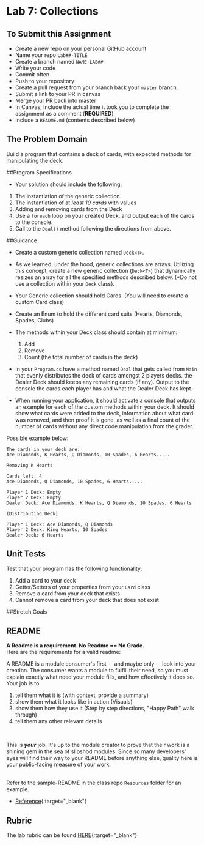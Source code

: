 Lab 7: Collections
=====================================

## To Submit this Assignment
- Create a new repo on your personal GitHub account
- Name your repo `Lab##-TITLE`
- Create a branch named `NAME-LAB##`
- Write your code
- Commit often
- Push to your repository
- Create a pull request from your branch back your `master` branch.
- Submit a link to your PR in canvas
- Merge your PR back into master
- In Canvas, Include the actual time it took you to complete the assignment as a comment (**REQUIRED**)
- Include a `README.md` (contents described below)


## The Problem Domain
Build a program that contains a deck of cards, with expected methods for manipulating the deck.


##Program Specifications
- Your solution should include the following:
1. The instantiation of the generic collection. 
2. The instantiation of at *least 10 cards* with values
3. Adding and removing cards from the Deck<T>
4. Use a `foreach` loop on your created Deck, and output each of the cards to the console. 
5. Call to the `Deal()` method following the directions from above. 


##Guidance
- Create a custom generic collection named `Deck<T>`.
- As we learned, under the hood, generic collections are arrays. Utilizing this concept, create a new generic collection (`Deck<T>`) that dynamically resizes an array for all the specified methods described below. (*Do not use a collection within your `Deck` class).
- Your Generic collection should hold Cards. (You will need to create a custom Card class)
- Create an Enum to hold the different card suits (Hearts, Diamonds, Spades, Clubs)
- The methods within your Deck<T> class should contain at minimum:
	1. Add
	2. Remove
	3. Count (the total number of cards in the deck)

- In your `Program.cs` have a method named `Deal` that gets called from `Main` that evenly distributes the deck of cards amongst 2 players decks. the Dealer Deck should keeps any remaining cards (if any). Output to the console the cards each player has and what the Dealer Deck has kept.

- When running your application, it should activate a console that outputs an example for each of the custom methods within your deck. It should show what cards were added to the deck, information about what card was removed, and then proof it is gone, as well as a final count of the number of cards without any direct code manipulation from the grader. 


Possible example below:

```
The cards in your deck are:
Ace Diamonds, K Hearts, Q Diamonds, 10 Spades, 6 Hearts.....

Removing K Hearts

Cards left: 4 
Ace Diamonds, Q Diamonds, 10 Spades, 6 Hearts.....
```

```
Player 1 Deck: Empty
Player 2 Deck: Empty
Dealer Deck: Ace Diamonds, K Hearts, Q Diamonds, 10 Spades, 6 Hearts

(Distributing Deck)

Player 1 Deck: Ace Diamonds, Q Diamonds
Player 2 Deck: King Hearts, 10 Spades
Dealer Deck: 6 Hearts

```



## Unit Tests
Test that your program has the following functionality:
1. Add a card to your deck
2. Getter/Setters of your properties from your `Card` class
3. Remove a card from your deck that exists
4. Cannot remove a card from your deck that does not exist

##Stretch Goals


## README
**A Readme is a requirement. No Readme == No Grade.** <br /> 
Here are the requirements for a valid readme: <br />

A README is a module consumer's first -- and maybe only -- look into your creation. The consumer wants a module to fulfill their need, so you must explain exactly what need your module fills, and how effectively it does so.
<br />
Your job is to

1. tell them what it is (with context, provide a summary)
2. show them what it looks like in action (Visuals)
3. show them how they use it (Step by step directions, "Happy Path" walk through)
4. tell them any other relevant details
<br />

This is ***your*** job. It's up to the module creator to prove that their work is a shining gem in the sea of slipshod modules. Since so many developers' eyes will find their way to your README before anything else, quality here is your public-facing measure of your work.

<br /> Refer to the sample-README in the class repo `Resources` folder for an example. 
- [Reference](https://github.com/noffle/art-of-readme){:target="_blank"} 

## Rubric

The lab rubric can be found [HERE](../Resources/rubric){:target="_blank"} 
